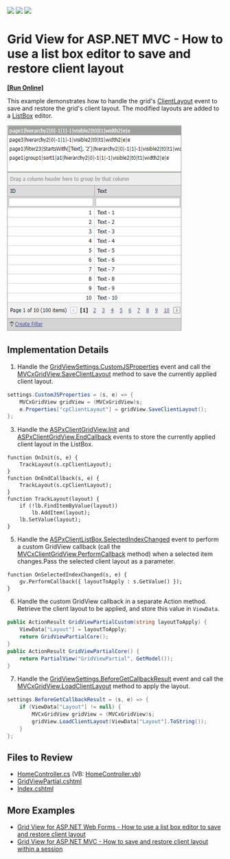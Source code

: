 <!-- default badges list -->
![](https://img.shields.io/endpoint?url=https://codecentral.devexpress.com/api/v1/VersionRange/128550770/14.1.6%2B)
[![](https://img.shields.io/badge/Open_in_DevExpress_Support_Center-FF7200?style=flat-square&logo=DevExpress&logoColor=white)](https://supportcenter.devexpress.com/ticket/details/T146962)
[![](https://img.shields.io/badge/📖_How_to_use_DevExpress_Examples-e9f6fc?style=flat-square)](https://docs.devexpress.com/GeneralInformation/403183)
<!-- default badges end -->

# Grid View for ASP.NET MVC - How to use a list box editor to save and restore client layout
<!-- run online -->
**[[Run Online]](https://codecentral.devexpress.com/t146962/)**
<!-- run online end -->

This example demonstrates how to handle the grid's [ClientLayout](https://docs.devexpress.com/AspNetMvc/DevExpress.Web.Mvc.GridSettingsBase.ClientLayout) event to save and restore the grid's client layout. The modified layouts are added to a [ListBox](https://docs.devexpress.com/AspNetMvc/8990/components/data-editors-extensions/listbox) editor.

![](grid-client-layout-in-listbox.png)

## Implementation Details

1. Handle the [GridViewSettings.CustomJSProperties](https://docs.devexpress.com/AspNetMvc/DevExpress.Web.Mvc.GridViewSettings.CustomJSProperties) event and call the [MVCxGridView.SaveClientLayout](https://docs.devexpress.com/AspNet/DevExpress.Web.ASPxGridBase.SaveClientLayout) method to save the currently applied client layout.

  ```csharp
  settings.CustomJSProperties = (s, e) => {
      MVCxGridView gridView = (MVCxGridView)s;
      e.Properties["cpClientLayout"] = gridView.SaveClientLayout();
  };
  ```

3. Handle the [ASPxClientGridView.Init](https://docs.devexpress.com/AspNet/js-ASPxClientControlBase.Init) and [ASPxClientGridView.EndCallback](https://docs.devexpress.com/AspNet/js-ASPxClientGridView.EndCallback) events to store the currently applied client layout in the ListBox.

  ```jscript
  function OnInit(s, e) {
      TrackLayout(s.cpClientLayout);
  }
  function OnEndCallback(s, e) {
      TrackLayout(s.cpClientLayout);
  }
  function TrackLayout(layout) {
      if (!lb.FindItemByValue(layout))
          lb.AddItem(layout);
      lb.SetValue(layout);
  }
  ```
   
5. Handle the [ASPxClientListBox.SelectedIndexChanged](https://docs.devexpress.com/AspNet/js-ASPxClientListBox.SelectedIndexChanged) event to perform a custom GridView callback (call the [MVCxClientGridView.PerformCallback](https://docs.devexpress.com/AspNetMvc/js-MVCxClientGridView.PerformCallback(data)) method) when a selected item changes.Pass the selected client layout as a parameter.

  ```jscript
  function OnSelectedIndexChanged(s, e) {
      gv.PerformCallback({ layoutToApply : s.GetValue() });
  }
  ```

6. Handle the custom GridView callback in a separate Action method. Retrieve the client layout to be applied, and store this value in `ViewData`.

  ```csharp
  public ActionResult GridViewPartialCustom(string layoutToApply) {
      ViewData["Layout"] = layoutToApply;
      return GridViewPartialCore();
  }
  public ActionResult GridViewPartialCore() {
      return PartialView("GridViewPartial", GetModel());
  }
  ```

7. Handle the [GridViewSettings.BeforeGetCallbackResult](https://docs.devexpress.com/AspNetMvc/DevExpress.Web.Mvc.GridSettingsBase.BeforeGetCallbackResult) event and call the [MVCxGridView.LoadClientLayout](https://docs.devexpress.com/AspNet/DevExpress.Web.ASPxGridBase.LoadClientLayout(System.String)) method to apply the layout.
  ```csharp
  settings.BeforeGetCallbackResult = (s, e) => {
      if (ViewData["Layout"] != null) {
          MVCxGridView gridView = (MVCxGridView)s;
          gridView.LoadClientLayout(ViewData["Layout"].ToString());
      }
  };
  ```

## Files to Review

* [HomeController.cs](./CS/DXWebApplication1/Controllers/HomeController.cs) (VB: [HomeController.vb](./VB/DXWebApplication1/Controllers/HomeController.vb))
* [GridViewPartial.cshtml](./CS/DXWebApplication1/Views/Home/GridViewPartial.cshtml)
* [Index.cshtml](./CS/DXWebApplication1/Views/Home/Index.cshtml)

## More Examples

* [Grid View for ASP.NET Web Forms - How to use a list box editor to save and restore client layout](https://github.com/DevExpress-Examples/asp-net-web-forms-grid-use-listbox-to-save-and-restore-client-layout)
* [Grid View for ASP.NET MVC - How to save and restore client layout within a session](https://github.com/DevExpress-Examples/asp-net-mvc-grid-save-restore-client-layout-within-a-session)
